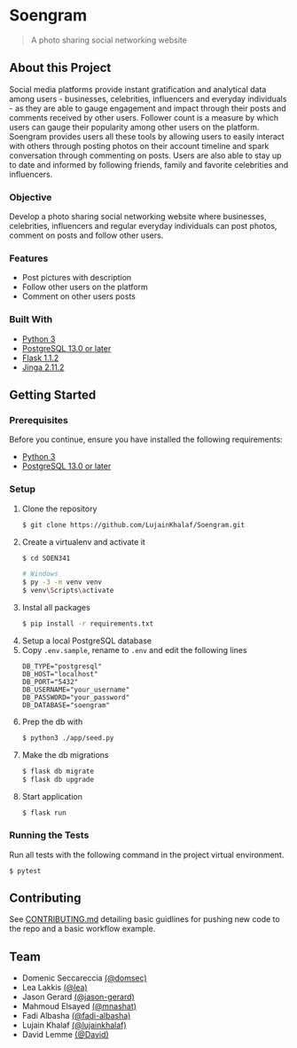 # Soengram

> A photo sharing social networking website

## About this Project

Social media platforms provide instant gratification and analytical data among users - businesses, celebrities, influencers and everyday individuals - as they are able to gauge engagement and impact through their posts and comments received by other users. Follower count is a measure by which users can gauge their popularity among other users on the platform. Soengram provides users all these tools by allowing users to easily interact with others through posting photos on their account timeline and spark conversation through commenting on posts. Users are also able to stay up to date and informed by following friends, family and favorite celebrities and influencers.

### Objective

Develop a photo sharing social networking website where businesses, celebrities, influencers and regular everyday individuals can post photos, comment on posts and follow other users.

### Features

- Post pictures with description
- Follow other users on the platform
- Comment on other users posts

### Built With

- [Python 3](https://www.python.org/)
- [PostgreSQL 13.0 or later](https://www.postgresql.org/)
- [Flask 1.1.2](https://flask.palletsprojects.com/en/1.1.x/)
- [Jinga 2.11.2](https://jinja.palletsprojects.com/en/2.11.x/)

## Getting Started

### Prerequisites

Before you continue, ensure you have installed the following requirements:
- [Python 3](https://www.python.org/)
- [PostgreSQL 13.0 or later](https://www.postgresql.org/)

### Setup

1. Clone the repository 
    ```sh
    $ git clone https://github.com/LujainKhalaf/Soengram.git
    ```
2. Create a virtualenv and activate it
    ```sh
    $ cd SOEN341

    # Windows
    $ py -3 -m venv venv
    $ venv\Scripts\activate
    ```
3. Instal all packages
    ```sh
    $ pip install -r requirements.txt
    ```
4. Setup a local PostgreSQL database
5. Copy `.env.sample`, rename to `.env` and edit the following lines
    ```
    DB_TYPE="postgresql"
    DB_HOST="localhost"
    DB_PORT="5432"
    DB_USERNAME="your_username"
    DB_PASSWORD="your_password"
    DB_DATABASE="soengram"
    ```
6. Prep the db with
   ```sh
   $ python3 ./app/seed.py
   ```
7. Make the db migrations
   ```sh
   $ flask db migrate
   $ flask db upgrade
   ```
6. Start application
    ```sh
    $ flask run
    ```

### Running the Tests

Run all tests with the following command in the project virtual environment.

```
$ pytest
```

## Contributing

See [CONTRIBUTING.md](CONTRIBUTING.md) detailing basic guidlines for pushing new code to the repo and a basic workflow example.

## Team

- Domenic Seccareccia [(@domsec)](https://github.com/domsec)
- Lea Lakkis [(@lea)](https://github.com/lealakkis)
- Jason Gerard [(@jason-gerard)](https://github.com/jason-gerard)
- Mahmoud Elsayed [(@mnashat)](https://github.com/mnashat)
- Fadi Albasha [(@fadi-albasha)](https://github.com/fadi-albasha)
- Lujain Khalaf [(@lujainkhalaf)](https://github.com/LujainKhalaf)
- David Lemme [(@David)](https://github.com/davrine)

